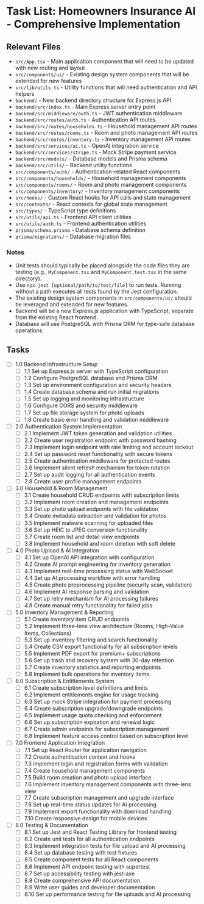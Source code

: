 # Task List: Homeowners Insurance AI - Comprehensive Implementation

## Relevant Files

- `src/App.tsx` - Main application component that will need to be updated with new routing and layout
- `src/components/ui/` - Existing design system components that will be extended for new features
- `src/lib/utils.ts` - Utility functions that will need authentication and API helpers
- `backend/` - New backend directory structure for Express.js API
- `backend/src/index.ts` - Main Express server entry point
- `backend/src/middleware/auth.ts` - JWT authentication middleware
- `backend/src/routes/auth.ts` - Authentication API routes
- `backend/src/routes/households.ts` - Household management API routes
- `backend/src/routes/rooms.ts` - Room and photo management API routes
- `backend/src/routes/inventory.ts` - Inventory management API routes
- `backend/src/services/ai.ts` - OpenAI integration service
- `backend/src/services/stripe.ts` - Mock Stripe payment service
- `backend/src/models/` - Database models and Prisma schema
- `backend/src/utils/` - Backend utility functions
- `src/components/auth/` - Authentication-related React components
- `src/components/households/` - Household management components
- `src/components/rooms/` - Room and photo management components
- `src/components/inventory/` - Inventory management components
- `src/hooks/` - Custom React hooks for API calls and state management
- `src/contexts/` - React contexts for global state management
- `src/types/` - TypeScript type definitions
- `src/utils/api.ts` - Frontend API client utilities
- `src/utils/auth.ts` - Frontend authentication utilities
- `prisma/schema.prisma` - Database schema definition
- `prisma/migrations/` - Database migration files

### Notes

- Unit tests should typically be placed alongside the code files they are testing (e.g., `MyComponent.tsx` and `MyComponent.test.tsx` in the same directory).
- Use `npx jest [optional/path/to/test/file]` to run tests. Running without a path executes all tests found by the Jest configuration.
- The existing design system components in `src/components/ui/` should be leveraged and extended for new features.
- Backend will be a new Express.js application with TypeScript, separate from the existing React frontend.
- Database will use PostgreSQL with Prisma ORM for type-safe database operations.

## Tasks

- [ ] 1.0 Backend Infrastructure Setup
  - [ ] 1.1 Set up Express.js server with TypeScript configuration
  - [ ] 1.2 Configure PostgreSQL database and Prisma ORM
  - [ ] 1.3 Set up environment configuration and security headers
  - [ ] 1.4 Create database schema and run initial migrations
  - [ ] 1.5 Set up logging and monitoring infrastructure
  - [ ] 1.6 Configure CORS and security middleware
  - [ ] 1.7 Set up file storage system for photo uploads
  - [ ] 1.8 Create basic error handling and validation middleware

- [ ] 2.0 Authentication System Implementation
  - [ ] 2.1 Implement JWT token generation and validation utilities
  - [ ] 2.2 Create user registration endpoint with password hashing
  - [ ] 2.3 Implement login endpoint with rate limiting and account lockout
  - [ ] 2.4 Set up password reset functionality with secure tokens
  - [ ] 2.5 Create authentication middleware for protected routes
  - [ ] 2.6 Implement silent refresh mechanism for token rotation
  - [ ] 2.7 Set up audit logging for all authentication events
  - [ ] 2.8 Create user profile management endpoints

- [ ] 3.0 Household & Room Management
  - [ ] 3.1 Create household CRUD endpoints with subscription limits
  - [ ] 3.2 Implement room creation and management endpoints
  - [ ] 3.3 Set up photo upload endpoints with file validation
  - [ ] 3.4 Create metadata extraction and validation for photos
  - [ ] 3.5 Implement malware scanning for uploaded files
  - [ ] 3.6 Set up HEIC to JPEG conversion functionality
  - [ ] 3.7 Create room list and detail view endpoints
  - [ ] 3.8 Implement household and room deletion with soft delete

- [ ] 4.0 Photo Upload & AI Integration
  - [ ] 4.1 Set up OpenAI API integration with configuration
  - [ ] 4.2 Create AI prompt engineering for inventory generation
  - [ ] 4.3 Implement real-time processing status with WebSocket
  - [ ] 4.4 Set up AI processing workflow with error handling
  - [ ] 4.5 Create photo preprocessing pipeline (security scan, validation)
  - [ ] 4.6 Implement AI response parsing and validation
  - [ ] 4.7 Set up retry mechanism for AI processing failures
  - [ ] 4.8 Create manual retry functionality for failed jobs

- [ ] 5.0 Inventory Management & Reporting
  - [ ] 5.1 Create inventory item CRUD endpoints
  - [ ] 5.2 Implement three-lens view architecture (Rooms, High-Value Items, Collections)
  - [ ] 5.3 Set up inventory filtering and search functionality
  - [ ] 5.4 Create CSV export functionality for all subscription levels
  - [ ] 5.5 Implement PDF export for premium+ subscriptions
  - [ ] 5.6 Set up trash and recovery system with 30-day retention
  - [ ] 5.7 Create inventory statistics and reporting endpoints
  - [ ] 5.8 Implement bulk operations for inventory items

- [ ] 6.0 Subscription & Entitlements System
  - [ ] 6.1 Create subscription level definitions and limits
  - [ ] 6.2 Implement entitlements engine for usage tracking
  - [ ] 6.3 Set up mock Stripe integration for payment processing
  - [ ] 6.4 Create subscription upgrade/downgrade endpoints
  - [ ] 6.5 Implement usage quota checking and enforcement
  - [ ] 6.6 Set up subscription expiration and renewal logic
  - [ ] 6.7 Create admin endpoints for subscription management
  - [ ] 6.8 Implement feature access control based on subscription level

- [ ] 7.0 Frontend Application Integration
  - [ ] 7.1 Set up React Router for application navigation
  - [ ] 7.2 Create authentication context and hooks
  - [ ] 7.3 Implement login and registration forms with validation
  - [ ] 7.4 Create household management components
  - [ ] 7.5 Build room creation and photo upload interface
  - [ ] 7.6 Implement inventory management components with three-lens view
  - [ ] 7.7 Create subscription management and upgrade interface
  - [ ] 7.8 Set up real-time status updates for AI processing
  - [ ] 7.9 Implement export functionality with download handling
  - [ ] 7.10 Create responsive design for mobile devices

- [ ] 8.0 Testing & Documentation
  - [ ] 8.1 Set up Jest and React Testing Library for frontend testing
  - [ ] 8.2 Create unit tests for all authentication endpoints
  - [ ] 8.3 Implement integration tests for file upload and AI processing
  - [ ] 8.4 Set up database testing with test fixtures
  - [ ] 8.5 Create component tests for all React components
  - [ ] 8.6 Implement API endpoint testing with supertest
  - [ ] 8.7 Set up accessibility testing with jest-axe
  - [ ] 8.8 Create comprehensive API documentation
  - [ ] 8.9 Write user guides and developer documentation
  - [ ] 8.10 Set up performance testing for file uploads and AI processing
